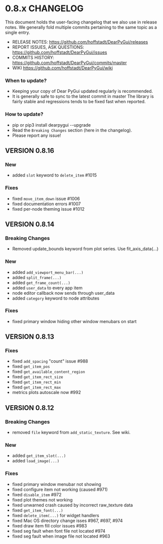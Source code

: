 # 0.8.x CHANGELOG

This document holds the user-facing changelog that we also use in release notes.
We generally fold multiple commits pertaining to the same topic as a single entry.

* RELEASE NOTES:                  https://github.com/hoffstadt/DearPyGui/releases
* REPORT ISSUES, ASK QUESTIONS:   https://github.com/hoffstadt/DearPyGui/issues
* COMMITS HISTORY:                https://github.com/hoffstadt/DearPyGui/commits/master
* WIKI                            https://github.com/hoffstadt/DearPyGui/wiki

### When to update?

- Keeping your copy of Dear PyGui updated regularly is recommended.
- It is generally safe to sync to the latest commit in master
  The library is fairly stable and regressions tends to be fixed fast when reported.

### How to update?

- pip or pip3 install dearpygui --upgrade
- Read the `Breaking Changes` section (here in the changelog).
- Please report any issue!

## VERSION 0.8.16

### New
* added `slot` keyword to `delete_item` #1015

### Fixes
* fixed `move_item_down` issue #1006
* fixed documentation errors #1007
* fixed per-node theming issue #1012

## VERSION 0.8.14

### Breaking Changes
* Removed update_bounds keyword from plot series. Use fit_axis_data(...)

### New
* added `add_viewport_menu_bar(...)`
* added `split_frame(...)`
* added `get_frame_count(...)`
* added `user_data` to every app item
* node editor callback now sends through user_data
* added `category` keyword to node attributes

### Fixes
* fixed primary window hiding other window menubars on start

## VERSION 0.8.13

### Fixes
* fixed `add_spacing` "count" issue #988
* fixed `get_item_pos`
* fixed `get_available_content_region`
* fixed `get_item_rect_size`
* fixed `get_item_rect_min`
* fixed `get_item_rect_max`
* metrics plots autoscale now #992

## VERSION 0.8.12

### Breaking Changes
* removed `file` keyword from `add_static_texture`. See wiki.

### New
* added `get_item_slot(...)`
* added `load_image(...)`

### Fixes
* fixed primary window menubar not showing
* fixed configure item not working (caused #971)
* fixed `disable_item` #972
* fixed plot themes not working
* fixed unwarned crash caused by incorrect raw_texture data
* fixed `get_item_font(...)`
* fixed `delete_item(...)` for widget handlers
* fixed Mac OS directory change isses #967, #697, #974
* fixed draw item fill color issues #983
* fixed seg fault when font file not located #974
* fixed seg fault when image file not located #963
